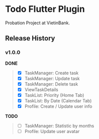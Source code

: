 # Todo Flutter Plugin

Probation Project at VietinBank.

## Release History

### v1.0.0
**DONE**
> - [x] TaskManager: Create task
> - [x] TaskManager: Update task
> - [x] TaskManager: Delete task
> - [x] ViewTaskDetails
> - [x] TaskList: Priority (Home Tab)
> - [x] TaskList: By Date (Calendar Tab)
> - [x] Profile: Create / Update user info

**TODO**
> - [ ] TaskManager: Statistic by months
> - [ ] Profile: Update user avatar